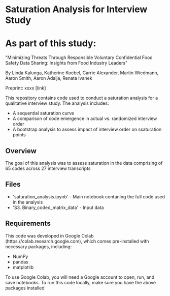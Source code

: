 # Saturation Analysis for Interview Study 

# As part of this study:

"Minimizing Threats Through Responsible Voluntary Confidential Food Safety Data Sharing: Insights from Food Industry Leaders"

By Linda Kalunga, Katherine Koebel, Carrie Alexander, Martin Wiedmann, Aaron Smith, Aaron Adalja, Renata Ivanek

Preprint: xxxx [link]

This repository contains code used to conduct a saturation analysis for a qualitative interview study. The analysis includes:
- A sequential saturation curve
- A comparison of code emergence in actual vs. randomized interview order
- A bootstrap analysis to assess impact of interview order on ssaturation points

## Overview

The goal of this analysis was to assess saturation in the data comprising of 65 codes across 27 interview transcripts

## Files

- 'saturation_analysis.ipynb' - Main notebook contaning the full code used in the analysis
- 'S3. Binary_coded_matrix_data' - Input data

## Requirements

This code was developed in Google Colab (https.//colab.research.google.com), which comes pre-installed with necessary packages, including:
- NumPy
- pandas
- matplotlib
  
To use Google Colab, you will need a Google account to open, run, and save notebooks.
To run this code locally, make sure you have the above packages installed


